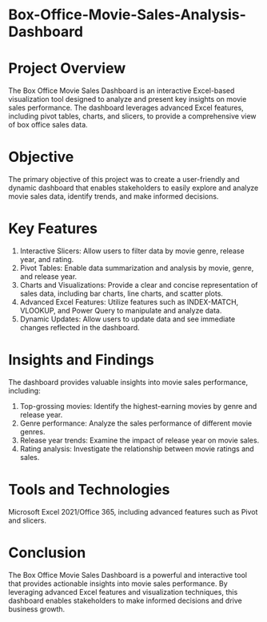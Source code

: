 # Box-Office-Movie-Sales-Analysis-Dashboard

# Project Overview
The Box Office Movie Sales Dashboard is an interactive Excel-based visualization tool designed to analyze and present key insights on movie sales performance. The dashboard leverages advanced Excel features, including pivot tables, charts, and slicers, to provide a comprehensive view of box office sales data.

# Objective
The primary objective of this project was to create a user-friendly and dynamic dashboard that enables stakeholders to easily explore and analyze movie sales data, identify trends, and make informed decisions.

# Key Features
1. Interactive Slicers: Allow users to filter data by movie genre, release year, and rating.
2. Pivot Tables: Enable data summarization and analysis by movie, genre, and release year.
3. Charts and Visualizations: Provide a clear and concise representation of sales data, including bar charts, line charts, and scatter plots.
4. Advanced Excel Features: Utilize features such as INDEX-MATCH, VLOOKUP, and Power Query to manipulate and analyze data.
5. Dynamic Updates: Allow users to update data and see immediate changes reflected in the dashboard.

# Insights and Findings
The dashboard provides valuable insights into movie sales performance, including:

1. Top-grossing movies: Identify the highest-earning movies by genre and release year.
2. Genre performance: Analyze the sales performance of different movie genres.
3. Release year trends: Examine the impact of release year on movie sales.
4. Rating analysis: Investigate the relationship between movie ratings and sales.

# Tools and Technologies
Microsoft Excel 2021/Office 365, including advanced features such as Pivot and slicers.

# Conclusion
The Box Office Movie Sales Dashboard is a powerful and interactive tool that provides actionable insights into movie sales performance. By leveraging advanced Excel features and visualization techniques, this dashboard enables stakeholders to make informed decisions and drive business growth.
